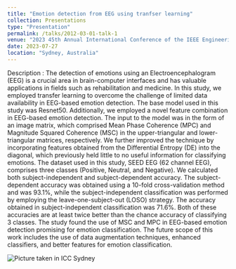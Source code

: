 ```yaml
---
title: "Emotion detection from EEG using tranfser learning"
collection: Presentations
type: "Presentation"
permalink: /talks/2012-03-01-talk-1
venue: "2023 45th Annual International Conference of the IEEE Engineering in Medicine & Biology Society (EMBC)"
date: 2023-07-27
location: "Sydney, Australia"
---
```


Description : The detection of emotions using an Electroencephalogram (EEG) is a crucial area in brain-computer interfaces and has valuable applications in fields such as rehabilitation and medicine. In this study, we employed transfer learning to overcome the challenge of limited data availability in EEG-based emotion detection. The base model used in this study was Resnet50. Additionally, we employed a novel feature combination in EEG-based emotion detection. The input to the model was in the form of an image matrix, which comprised Mean Phase Coherence (MPC) and Magnitude Squared Coherence (MSC) in the upper-triangular and lower-triangular matrices, respectively. We further improved the technique by incorporating features obtained from the Differential Entropy (DE) into the diagonal, which previously held little to no useful information for classifying emotions. The dataset used in this study, SEED EEG (62 channel EEG), comprises three classes (Positive, Neutral, and Negative). We calculated both subject-independent and subject-dependent accuracy. The subject-dependent accuracy was obtained using a 10-fold cross-validation method and was 93.1%, while the subject-independent classification was performed by employing the leave-one-subject-out (LOSO) strategy. The accuracy obtained in subject-independent classification was 71.6%. Both of these accuracies are at least twice better than the chance accuracy of classifying 3 classes. The study found the use of MSC and MPC in EEG-based emotion detection promising for emotion classification. The future scope of this work includes the use of data augmentation techniques, enhanced classifiers, and better features for emotion classification.

![Picture taken in ICC Sydney](/images/IMG_7285.jpg)
